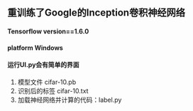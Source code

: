 ## 重训练了Google的Inception卷积神经网络
#### Tensorflow version==1.6.0
#### platform Windows
#### 运行UI.py会有简单的界面
1. 模型文件 cifar-10.pb
2. 识别后的标签 cifar-10.txt
3. 加载神经网络并计算的代码：label.py
